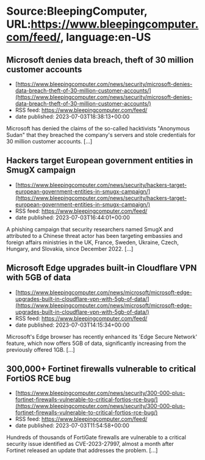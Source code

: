 # Source:BleepingComputer, URL:https://www.bleepingcomputer.com/feed/, language:en-US

## Microsoft denies data breach, theft of 30 million customer accounts
 - [https://www.bleepingcomputer.com/news/security/microsoft-denies-data-breach-theft-of-30-million-customer-accounts/](https://www.bleepingcomputer.com/news/security/microsoft-denies-data-breach-theft-of-30-million-customer-accounts/)
 - RSS feed: https://www.bleepingcomputer.com/feed/
 - date published: 2023-07-03T18:38:13+00:00

Microsoft has denied the claims of the so-called hacktivists "Anonymous Sudan" that they breached the company's servers and stole credentials for 30 million customer accounts. [...]

## Hackers target European government entities in SmugX campaign
 - [https://www.bleepingcomputer.com/news/security/hackers-target-european-government-entities-in-smugx-campaign/](https://www.bleepingcomputer.com/news/security/hackers-target-european-government-entities-in-smugx-campaign/)
 - RSS feed: https://www.bleepingcomputer.com/feed/
 - date published: 2023-07-03T16:44:01+00:00

A phishing campaign that security researchers named SmugX and attributed to a Chinese threat actor has been targeting embassies and foreign affairs ministries in the UK, France, Sweden, Ukraine, Czech, Hungary, and Slovakia, since December 2022. [...]

## Microsoft Edge upgrades built-in Cloudflare VPN with 5GB of data
 - [https://www.bleepingcomputer.com/news/microsoft/microsoft-edge-upgrades-built-in-cloudflare-vpn-with-5gb-of-data/](https://www.bleepingcomputer.com/news/microsoft/microsoft-edge-upgrades-built-in-cloudflare-vpn-with-5gb-of-data/)
 - RSS feed: https://www.bleepingcomputer.com/feed/
 - date published: 2023-07-03T14:15:34+00:00

Microsoft's Edge browser has recently enhanced its 'Edge Secure Network' feature, which now offers 5GB of data, significantly increasing from the previously offered 1GB. [...]

## 300,000+ Fortinet firewalls vulnerable to critical FortiOS RCE bug
 - [https://www.bleepingcomputer.com/news/security/300-000-plus-fortinet-firewalls-vulnerable-to-critical-fortios-rce-bug/](https://www.bleepingcomputer.com/news/security/300-000-plus-fortinet-firewalls-vulnerable-to-critical-fortios-rce-bug/)
 - RSS feed: https://www.bleepingcomputer.com/feed/
 - date published: 2023-07-03T11:54:58+00:00

Hundreds of thousands of FortiGate firewalls are vulnerable to a critical security issue identified as CVE-2023-27997, almost a month after Fortinet released an update that addresses the problem. [...]

